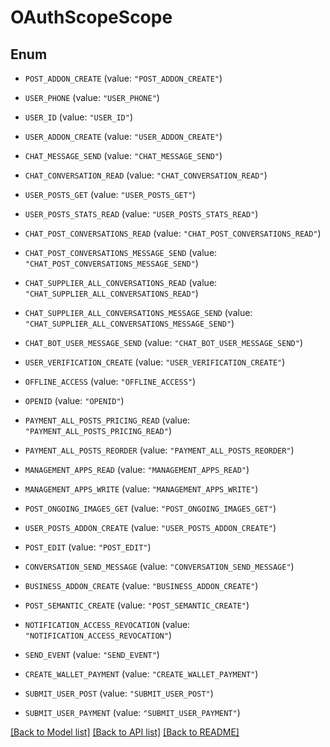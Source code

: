 # OAuthScopeScope

## Enum


* `POST_ADDON_CREATE` (value: `"POST_ADDON_CREATE"`)

* `USER_PHONE` (value: `"USER_PHONE"`)

* `USER_ID` (value: `"USER_ID"`)

* `USER_ADDON_CREATE` (value: `"USER_ADDON_CREATE"`)

* `CHAT_MESSAGE_SEND` (value: `"CHAT_MESSAGE_SEND"`)

* `CHAT_CONVERSATION_READ` (value: `"CHAT_CONVERSATION_READ"`)

* `USER_POSTS_GET` (value: `"USER_POSTS_GET"`)

* `USER_POSTS_STATS_READ` (value: `"USER_POSTS_STATS_READ"`)

* `CHAT_POST_CONVERSATIONS_READ` (value: `"CHAT_POST_CONVERSATIONS_READ"`)

* `CHAT_POST_CONVERSATIONS_MESSAGE_SEND` (value: `"CHAT_POST_CONVERSATIONS_MESSAGE_SEND"`)

* `CHAT_SUPPLIER_ALL_CONVERSATIONS_READ` (value: `"CHAT_SUPPLIER_ALL_CONVERSATIONS_READ"`)

* `CHAT_SUPPLIER_ALL_CONVERSATIONS_MESSAGE_SEND` (value: `"CHAT_SUPPLIER_ALL_CONVERSATIONS_MESSAGE_SEND"`)

* `CHAT_BOT_USER_MESSAGE_SEND` (value: `"CHAT_BOT_USER_MESSAGE_SEND"`)

* `USER_VERIFICATION_CREATE` (value: `"USER_VERIFICATION_CREATE"`)

* `OFFLINE_ACCESS` (value: `"OFFLINE_ACCESS"`)

* `OPENID` (value: `"OPENID"`)

* `PAYMENT_ALL_POSTS_PRICING_READ` (value: `"PAYMENT_ALL_POSTS_PRICING_READ"`)

* `PAYMENT_ALL_POSTS_REORDER` (value: `"PAYMENT_ALL_POSTS_REORDER"`)

* `MANAGEMENT_APPS_READ` (value: `"MANAGEMENT_APPS_READ"`)

* `MANAGEMENT_APPS_WRITE` (value: `"MANAGEMENT_APPS_WRITE"`)

* `POST_ONGOING_IMAGES_GET` (value: `"POST_ONGOING_IMAGES_GET"`)

* `USER_POSTS_ADDON_CREATE` (value: `"USER_POSTS_ADDON_CREATE"`)

* `POST_EDIT` (value: `"POST_EDIT"`)

* `CONVERSATION_SEND_MESSAGE` (value: `"CONVERSATION_SEND_MESSAGE"`)

* `BUSINESS_ADDON_CREATE` (value: `"BUSINESS_ADDON_CREATE"`)

* `POST_SEMANTIC_CREATE` (value: `"POST_SEMANTIC_CREATE"`)

* `NOTIFICATION_ACCESS_REVOCATION` (value: `"NOTIFICATION_ACCESS_REVOCATION"`)

* `SEND_EVENT` (value: `"SEND_EVENT"`)

* `CREATE_WALLET_PAYMENT` (value: `"CREATE_WALLET_PAYMENT"`)

* `SUBMIT_USER_POST` (value: `"SUBMIT_USER_POST"`)

* `SUBMIT_USER_PAYMENT` (value: `"SUBMIT_USER_PAYMENT"`)


[[Back to Model list]](../README.md#documentation-for-models) [[Back to API list]](../README.md#documentation-for-api-endpoints) [[Back to README]](../README.md)


